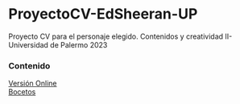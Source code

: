 # ProyectoCV-EdSheeran-UP
Proyecto CV para el personaje elegido. Contenidos y creatividad II- Universidad de Palermo 2023

### Contenido
<a href='https://fernandalagiglia.github.io/ProyectoCV-EdSheeran-UP/' target="_blank"> Versión Online </a> <br>
<a href='https://www.figma.com/proto/JnHo3wq5tpXwGy6RFBdmhN/Landing-Page?node-id=101-1199&scaling=scale-down' target="_blank">Bocetos </a>
